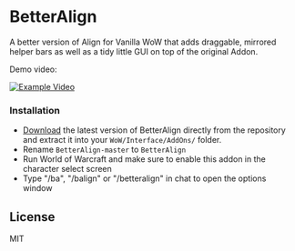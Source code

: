 # BetterAlign
A better version of Align for Vanilla WoW that adds draggable, mirrored helper bars as well as a tidy little GUI on top of the original Addon.

Demo video:

[![Example Video](https://img.youtube.com/vi/s5wJtyAavAQ/0.jpg)](https://www.youtube.com/watch?v=s5wJtyAavAQ)

### Installation

- [Download](https://github.com/DennisWG/BetterAlign/archive/master.zip) the latest version of BetterAlign directly from the repository and extract it into your `WoW/Interface/AddOns/` folder.
- Rename `BetterAlign-master` to `BetterAlign`
- Run World of Warcraft and make sure to enable this addon in the character select screen
- Type "/ba", "/balign" or "/betteralign" in chat to open the options window


License
----

MIT
